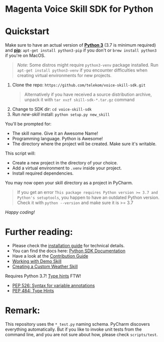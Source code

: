 # Magenta Voice Skill SDK for Python

# Quickstart

Make sure to have an actual version of <a href="https://docs.python.org/3/">**Python 3**</a> (3.7 is minimum required)
and <a href="https://pip.pypa.io/en/stable/">**pip**</a>:
`apt-get install python3-pip` if you don't or `brew install python3` if you're on MacOS.

> _Note:_ Some distros might require `python3-venv` package installed.
> Run `apt-get install python3-venv` if you encounter difficulties when creating virtual environments for new projects. 

1. Clone the repo: `https://github.com/telekom/voice-skill-sdk.git`
    > Alternatively if you have received a source distribution archive, unpack it with `tar xvzf skill-sdk-*.tar.gz` command   
2. Change to SDK dir: `cd voice-skill-sdk`
3. Run *new-skill* install:   `python setup.py new_skill`

You'll be prompted for:
- The skill name. Give it an Awesome Name! 
- Programming language. Python is Awesome!
- The directory where the project will be created. Make sure it's writable. 

This script will:
- Create a new project in the directory of your choice.
- Add a virtual environment to `.venv` inside your project.
- Install required dependencies.
 
You may now open your skill directory as a project in PyCharm. 

> If you get an error `This package requires Python version >= 3.7 and Python's setuptools`, you happen to have an outdated Python version.
> Check it with `python --version` and make sure it is >= 3.7

*Happy coding!*

# Further reading:
- Please check the [installation guide](docs/install.md) for technical details.
- You can find the docs here: [Python SDK Documentation](docs/README.md) 
- Have a look at the [Contribution Guide](CONTRIBUTING.md)
- [Working with Demo Skill](docs/articles/demo_skill.md)
- [Creating a Custom Weather Skill](docs/articles/weather_skill.md)

Requires Python 3.7! [Type hints](https://docs.python.org/3/library/typing.html) FTW!
* [PEP 526: Syntax for variable annotations](https://docs.python.org/3.6/whatsnew/3.6.html#whatsnew36-pep526)
* [PEP 484: Type Hints](https://docs.python.org/3.5/whatsnew/3.5.html#whatsnew-pep-484)

# Remark:
This repository uses the `*_test.py` naming schema. PyCharm discovers everything automatically. But if you like to invoke unit tests from the command line, and you are not sure about how, please check `scripts/test`.
